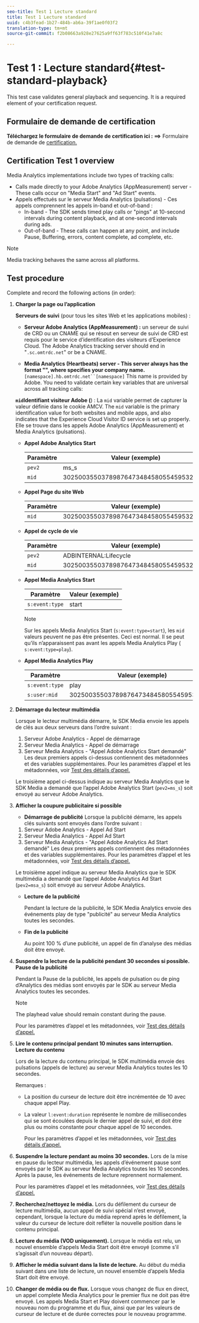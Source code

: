 ```yaml
---
seo-title: Test 1 Lecture standard
title: Test 1 Lecture standard
uuid: c4b3fead-1b27-484b-ab6a-39f1ae0f03f2
translation-type: tm+mt
source-git-commit: f2b08663a928e27625a9ff63f783c510f41e7a8c

---
```



# Test 1 : Lecture standard{#test-standard-playback}

This test case validates general playback and sequencing. It is a required element of your certification request.

## Formulaire de demande de certification

**Téléchargez le formulaire de demande de certification ici : ==&gt;** Formulaire de demande de [certification.](cert_req_form.docx)

## Certification Test 1 overview

Media Analytics implementations include two types of tracking calls:
* Calls made directly to your Adobe Analytics (AppMeasurement) server - These calls occur on "Media Start" and "Ad Start" events.
* Appels effectués sur le serveur Media Analytics (pulsations) - Ces appels comprennent les appels in-band et out-of-band :
   * In-band - The SDK sends timed play calls or "pings" at 10-second intervals during content playback, and at one-second intervals during ads.
   * Out-of-band - These calls can happen at any point, and include Pause, Buffering, errors, content complete, ad complete, etc.

>[!NOTE]
>Media tracking behaves the same across all platforms.

## Test procedure

Complete and record the following actions (in order):

1. **Charger la page ou l’application**

   **Serveurs de suivi** (pour tous les sites Web et les applications mobiles) :

   * **Serveur Adobe Analytics (AppMeasurement) :** un serveur de suivi de CRD ou un CNAME qui se résout en serveur de suivi de CRD est requis pour le service d’identification des visiteurs d’Experience Cloud. The Adobe Analytics tracking server should end in "`.sc.omtrdc.net`" or be a CNAME.

   * **Media Analytics (Heartbeats) server - This server always has the format "", where  specifies your company name.**`[namespace].hb.omtrdc.net``[namespace]` This name is provided by Adobe.
   You need to validate certain key variables that are universal across all tracking calls:

   **`mid`Identifiant visiteur Adobe (**) : La `mid` variable permet de capturer la valeur définie dans le cookie AMCV. The `mid` variable is the primary identification value for both websites and mobile apps, and also indicates that the Experience Cloud Visitor ID service is set up properly. Elle se trouve dans les appels Adobe Analytics (AppMeasurement) et Media Analytics (pulsations).

   * **Appel Adobe Analytics Start**

      | Paramètre | Valeur (exemple) |
      |---|---|
      | `pev2` | ms_s |
      | `mid` | 30250035503789876473484580554595324209 |

   * **Appel Page du site Web**

      | Paramètre | Valeur (exemple) |
      |---|---|
      | `mid` | 30250035503789876473484580554595324209 |

   * **Appel de cycle de vie**

      | Paramètre | Valeur (exemple) |
      |---|---|
      | `pev2` | ADBINTERNAL:Lifecycle |
      | `mid` | 30250035503789876473484580554595324209 |

   * **Appel Media Analytics Start**

      | Paramètre | Valeur (exemple) |
      |---|---|
      | `s:event:type` | start |

      >[!NOTE]
      >
      >Sur les appels Media Analytics Start (`s:event:type=start`), les `mid` valeurs peuvent ne pas être présentes. Ceci est normal. Il se peut qu’ils n’apparaissent pas avant les appels Media Analytics Play ( `s:event:type=play`).

   * **Appel Media Analytics Play**

      | Paramètre | Valeur (exemple) |
      |---|---|
      | `s:event:type` | play |
      | `s:user:mid` | 30250035503789876473484580554595324209 |


1. **Démarrage du lecteur multimédia**

   Lorsque le lecteur multimédia démarre, le SDK Media envoie les appels de clés aux deux serveurs dans l’ordre suivant :

   1. Serveur Adobe Analytics - Appel de démarrage
   1. Serveur Media Analytics - Appel de démarrage
   1. Serveur Media Analytics - "Appel Adobe Analytics Start demandé"
   Les deux premiers appels ci-dessus contiennent des métadonnées et des variables supplémentaires. Pour les paramètres d’appel et les métadonnées, voir [Test des détails d’appel.](/help/sdk-implement/validation/test-call-details.md#start-the-media-player)

   Le troisième appel ci-dessus indique au serveur Media Analytics que le SDK Media a demandé que l’appel Adobe Analytics Start (`pev2=ms_s`) soit envoyé au serveur Adobe Analytics.

1. **Afficher la coupure publicitaire si possible**

   * **Démarrage de publicité**
   Lorsque la publicité démarre, les appels clés suivants sont envoyés dans l’ordre suivant :

   1. Serveur Adobe Analytics - Appel Ad Start
   1. Serveur Media Analytics - Appel Ad Start
   1. Serveur Media Analytics - "Appel Adobe Analytics Ad Start demandé"
   Les deux premiers appels contiennent des métadonnées et des variables supplémentaires. Pour les paramètres d’appel et les métadonnées, voir [Test des détails d’appel.](/help/sdk-implement/validation/test-call-details.md#view-ad-playback)

   Le troisième appel indique au serveur Media Analytics que le SDK multimédia a demandé que l’appel Adobe Analytics Ad Start (`pev2=msa_s`) soit envoyé au serveur Adobe Analytics.

   * **Lecture de la publicité**

      Pendant la lecture de la publicité, le SDK Media Analytics envoie des événements play de type "publicité" au serveur Media Analytics toutes les secondes.

   * **Fin de la publicité**

      Au point 100 % d’une publicité, un appel de fin d’analyse des médias doit être envoyé.



1. **Suspendre la lecture de la publicité pendant 30 secondes si possible.**  **Pause de la publicité**

   Pendant la Pause de la publicité, les appels de pulsation ou de ping d’Analytics des médias sont envoyés par le SDK au serveur Media Analytics toutes les secondes.

   >[!NOTE]
   >
   >The playhead value should remain constant during the pause.

   Pour les paramètres d’appel et les métadonnées, voir [Test des détails d’appel.](/help/sdk-implement/validation/test-call-details.md#ma-ad-pause-call)

1. **Lire le contenu principal pendant 10 minutes sans interruption.**  **Lecture du contenu**

   Lors de la lecture du contenu principal, le SDK multimédia envoie des pulsations (appels de lecture) au serveur Media Analytics toutes les 10 secondes.

   Remarques :

   * La position du curseur de lecture doit être incrémentée de 10 avec chaque appel Play.
   * La valeur `l:event:duration` représente le nombre de millisecondes qui se sont écoulées depuis le dernier appel de suivi, et doit être plus ou moins constante pour chaque appel de 10 secondes.

      Pour les paramètres d’appel et les métadonnées, voir [Test des détails d’appel.](/help/sdk-implement/validation/test-call-details.md#play-main-content)

1. **Suspendre la lecture pendant au moins 30 secondes.** Lors de la mise en pause du lecteur multimédia, les appels d’événement pause sont envoyés par le SDK au serveur Media Analytics toutes les 10 secondes. Après la pause, les événements de lecture reprennent normalement.

   Pour les paramètres d’appel et les métadonnées, voir [Test des détails d’appel.](/help/sdk-implement/validation/test-call-details.md#pause-main-content)

1. **Recherchez/nettoyez le média.** Lors du défilement du curseur de lecture multimédia, aucun appel de suivi spécial n’est envoyé, cependant, lorsque la lecture du média reprend après le défilement, la valeur du curseur de lecture doit refléter la nouvelle position dans le contenu principal.

1. **Lecture du média (VOD uniquement).** Lorsque le média est relu, un nouvel ensemble d’appels Media Start doit être envoyé (comme s’il s’agissait d’un nouveau départ).

1. **Afficher le média suivant dans la liste de lecture.** Au début du média suivant dans une liste de lecture, un nouvel ensemble d’appels Media Start doit être envoyé.

1. **Changer de média ou de flux.** Lorsque vous changez de flux en direct, un appel complete Media Analytics pour le premier flux ne doit pas être envoyé. Les appels Media Start et Play doivent commencer par le nouveau nom du programme et du flux, ainsi que par les valeurs de curseur de lecture et de durée correctes pour le nouveau programme.

